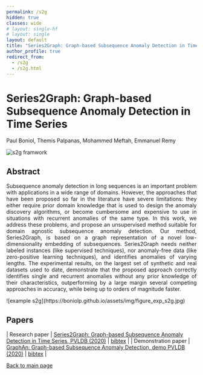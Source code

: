 ```yaml
---
permalink: /s2g
hidden: true
classes: wide
# layout: single-hf
# layout: single
layout: default
title: "Series2Graph: Graph-based Subsequence Anomaly Detection in Time Series"
author_profile: true
redirect_from: 
  - /s2g
  - /s2g.html
---
```


# Series2Graph: Graph-based Subsequence Anomaly Detection in Time Series
Paul Boniol, Themis Palpanas, Mohammed Meftah, Emmanuel Remy


![s2g framwork](https://boniolp.github.io/assets/img/full_process_sumary_s2g.jpg)

## Abstract
<p style='text-align: justify;'>
Subsequence anomaly detection in long sequences is an important problem with applications in a wide range of domains.
However, the approaches that have been proposed so far in the literature have severe limitations:
they either require prior domain knowledge that is used to design the anomaly discovery algorithms, or become cumbersome and expensive to use in situations with recurrent anomalies of the same type.
In this work, we address these problems, and propose an unsupervised method suitable for domain agnostic subsequence anomaly detection. Our method, Series2Graph, is based on a graph representation of a novel low-dimensionality embedding of subsequences. Series2Graph needs neither labeled instances (like supervised techniques), nor anomaly-free data (like zero-positive learning techniques), and identifies anomalies of varying lengths.
The experimental results, on the largest set of synthetic and real datasets used to date, demonstrate that the proposed approach correctly identifies single and recurrent anomalies without any prior knowledge of their characteristics, outperforming by a large margin several competing approaches in accuracy, while being up to orders of magnitude faster.
</p>
![example s2g](https://boniolp.github.io/assets/img/figure_exp_s2g.jpg)

## Papers

| Research paper | [Series2Graph: Graph-based Subsequence Anomaly Detection in Time Series, PVLDB (2020)](https://boniolp.github.io/assets/pdfs/Series2Graph.pdf) | [bibtex](https://boniolp.github.io/assets/pdfs/series2graph.txt) |
| Demonstration paper | [GraphAn: Graph-based Subsequence Anomaly Detection, demo PVLDB (2020)](https://boniolp.github.io/assets/pdfs/Graphan.pdf) | [bibtex](https://boniolp.github.io/assets/pdfs/graphan.txt) |

[Back to main page](https://boniolp.github.io/)
